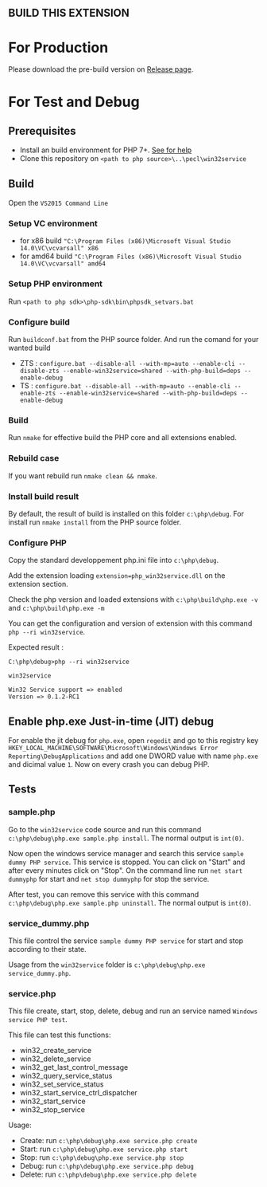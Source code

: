 BUILD THIS EXTENSION
--------------------

# For Production

Please download the pre-build version on [Release page](https://github.com/InExtenso/win32service/releases).

# For Test and Debug

## Prerequisites

* Install an build environment for PHP 7+. [See for help](https://wiki.php.net/internals/windows/stepbystepbuild)
* Clone this repository on `<path to php source>\..\pecl\win32service`

## Build

Open the `VS2015 Command Line`

### Setup VC environment

* for x86 build `"C:\Program Files (x86)\Microsoft Visual Studio 14.0\VC\vcvarsall" x86`
* for amd64 build `"C:\Program Files (x86)\Microsoft Visual Studio 14.0\VC\vcvarsall" amd64`

### Setup PHP environment

Run `<path to php sdk>\php-sdk\bin\phpsdk_setvars.bat`

### Configure build

Run `buildconf.bat` from the PHP source folder. And run the comand for your wanted build 

* ZTS : `configure.bat --disable-all --with-mp=auto --enable-cli --disable-zts --enable-win32service=shared --with-php-build=deps --enable-debug`
* TS : `configure.bat --disable-all --with-mp=auto --enable-cli --enable-zts --enable-win32service=shared --with-php-build=deps --enable-debug`

### Build

Run `nmake` for effective build the PHP core and all extensions enabled.

### Rebuild case

If you want rebuild run `nmake clean && nmake`.

### Install build result

By default, the result of build is installed on this folder `c:\php\debug`. For install run `nmake install` from the PHP source folder.

### Configure PHP

Copy the standard developpement php.ini file into `c:\php\debug`.

Add the extension loading `extension=php_win32service.dll` on the extension section.

Check the php version and loaded extensions with `c:\php\build\php.exe -v` and `c:\php\build\php.exe -m`

You can get the configuration and version of extension with this command `php --ri win32service`.

Expected result :

```
C:\php\debug>php --ri win32service

win32service

Win32 Service support => enabled
Version => 0.1.2-RC1
```

## Enable php.exe Just-in-time (JIT) debug

For enable the jit debug for `php.exe`, open `regedit` and go to this registry key `HKEY_LOCAL_MACHINE\SOFTWARE\Microsoft\Windows\Windows Error Reporting\DebugApplications` and add one DWORD value with name `php.exe` and dicimal value `1`.
Now on every crash you can debug PHP.

## Tests

### sample.php

Go to the `win32service` code source and run this command `c:\php\debug\php.exe sample.php install`.
The normal output is `int(0)`.

Now open the windows service manager and search this service `sample dummy PHP service`. This service is stopped.
You can click on "Start" and after every minutes click on "Stop". On the command line run `net start dummyphp` for start and `net stop dummyphp` for stop the service.

After test, you can remove this service with this command `c:\php\debug\php.exe sample.php uninstall`.
The normal output is `int(0)`.

### service_dummy.php

This file control the service `sample dummy PHP service` for start and stop according to their state.

Usage from the `win32service` folder is `c:\php\debug\php.exe service_dummy.php`.

### service.php

This file create, start, stop, delete, debug and run an service named `Windows service PHP test`.

This file can test this functions:

* win32_create_service
* win32_delete_service
* win32_get_last_control_message
* win32_query_service_status
* win32_set_service_status
* win32_start_service_ctrl_dispatcher
* win32_start_service
* win32_stop_service

Usage:

* Create: run `c:\php\debug\php.exe service.php create`
* Start: run `c:\php\debug\php.exe service.php start`
* Stop: run `c:\php\debug\php.exe service.php stop`
* Debug: run `c:\php\debug\php.exe service.php debug`
* Delete: run `c:\php\debug\php.exe service.php delete`

